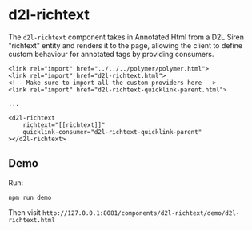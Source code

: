 # d2l-richtext

The `d2l-richtext` component takes in Annotated Html from a D2L Siren "richtext" entity and renders it to the page, allowing the client to define custom behaviour for annotated tags by providing consumers.

```
<link rel="import" href="../../../polymer/polymer.html">
<link rel="import" href="d2l-richtext.html">
<!-- Make sure to import all the custom providers here -->
<link rel="import" href="d2l-richtext-quicklink-parent.html">

...

<d2l-richtext
	richtext="[[richtext]]"
	quicklink-consumer="d2l-richtext-quicklink-parent"
></d2l-richtext>
```

## Demo

Run:

```
npm run demo
```

Then visit `http://127.0.0.1:8081/components/d2l-richtext/demo/d2l-richtext.html`
